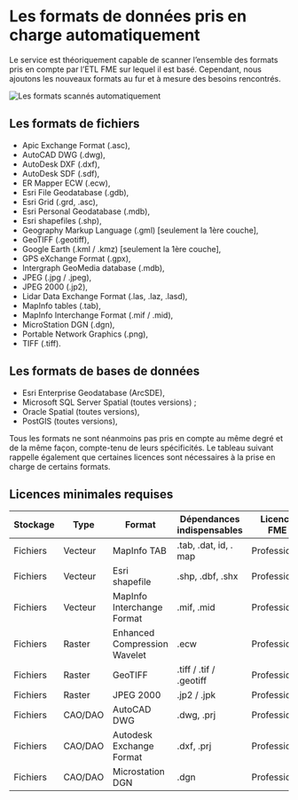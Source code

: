 # Les formats de données pris en charge automatiquement

Le service est théoriquement capable de scanner l’ensemble des formats pris en compte par l’ETL  FME sur lequel il est basé. Cependant, nous ajoutons les nouveaux formats au fur et à mesure des besoins rencontrés.

![Les formats scannés automatiquement](/images/scanFME_Formats_WordCloud.png "Chercher les données dans Isogeo")

## Les formats de fichiers

* Apic Exchange Format (.asc),
* AutoCAD DWG (.dwg),
* AutoDesk DXF (.dxf),
* AutoDesk SDF (.sdf),
* ER Mapper ECW (.ecw),
* Esri File Geodatabase (.gdb),
* Esri Grid (.grd, .asc),
* Esri Personal Geodatabase (.mdb),
* Esri shapefiles (.shp),
* Geography Markup Language (.gml) [seulement la 1ère couche],
* GeoTIFF (.geotiff),
* Google Earth (.kml / .kmz) [seulement la 1ère couche],
* GPS eXchange Format (.gpx),
* Intergraph GeoMedia database (.mdb),
* JPEG (.jpg / .jpeg),
* JPEG 2000 (.jp2),
* Lidar Data Exchange Format (.las, .laz, .lasd),
* MapInfo tables (.tab),
* MapInfo Interchange Format (.mif / .mid),
* MicroStation DGN (.dgn),
* Portable Network Graphics (.png),
* TIFF (.tiff).

## Les formats de bases de données

* Esri Enterprise Geodatabase (ArcSDE),
* Microsoft SQL Server Spatial (toutes versions) ;
* Oracle Spatial (toutes versions),
* PostGIS (toutes versions),

Tous les formats ne sont néanmoins pas pris en compte au même degré et de la même façon, compte-tenu de leurs spécificités. Le tableau suivant rappelle également que certaines licences sont nécessaires à la prise en charge de certains formats.

## Licences minimales requises

| Stockage | Type    | Format                       | Dépendances indispensables | Licence FME  |
|:-------- | ------- | ---------------------------- | -------------------------- | ------------ |
| Fichiers | Vecteur | MapInfo TAB                  | .tab, .dat, id, . map      | Professional |
| Fichiers | Vecteur | Esri shapefile               | .shp, .dbf, .shx           | Professional |
| Fichiers | Vecteur | MapInfo Interchange Format   | .mif, .mid                 | Professional |
| Fichiers | Raster  | Enhanced Compression Wavelet | .ecw                       | Professional |
| Fichiers | Raster  | GeoTIFF                      | .tiff / .tif / .geotiff    | Professional |
| Fichiers | Raster  | JPEG 2000                    | .jp2 / .jpk                | Professional |
| Fichiers | CAO/DAO | AutoCAD DWG                  | .dwg, .prj                 | Professional |
| Fichiers | CAO/DAO | Autodesk Exchange Format     | .dxf, .prj                 | Professional |
| Fichiers | CAO/DAO | Microstation DGN             | .dgn                       | Professional |


